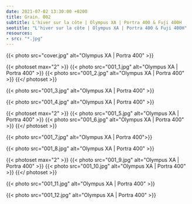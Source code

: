 ```yaml
---
date: 2021-07-02 13:30:00 +0200
title: Grain. 002
subtitle: L'hiver sur la côte | Olympus XA | Portra 400 & Fuji 400H
seotitle: "L'hiver sur la côte | Olympus XA | Portra 400 & Fuji 400H"
resources:
- src: "*.jpg"
---
```


{{< photo src="cover.jpg" alt="Olympus XA | Portra 400" >}}

{{< photoset max="2" >}}
  {{< photo src="001_1.jpg" alt="Olympus XA | Portra 400" >}}
  {{< photo src="001_2.jpg" alt="Olympus XA | Portra 400" >}}
{{</ photoset >}}

{{< photo src="001_3.jpg" alt="Olympus XA | Portra 400" >}}

{{< photo src="001_4.jpg" alt="Olympus XA | Portra 400" >}}

{{< photoset max="2" >}}
  {{< photo src="001_5.jpg" alt="Olympus XA | Portra 400" >}}
  {{< photo src="001_6.jpg" alt="Olympus XA | Portra 400" >}}
{{</ photoset >}}

{{< photo src="001_7.jpg" alt="Olympus XA | Portra 400">}}

{{< photo src="001_8.jpg" alt="Olympus XA | Portra 400" >}}

{{< photoset max="2" >}}
  {{< photo src="001_9.jpg" alt="Olympus XA | Portra 400" >}}
  {{< photo src="001_10.jpg" alt="Olympus XA | Portra 400" >}}
{{</ photoset >}}

{{< photo src="001_11.jpg" alt="Olympus XA | Portra 400" >}}

{{< photo src="001_12.jpg" alt="Olympus XA | Portra 400" >}}